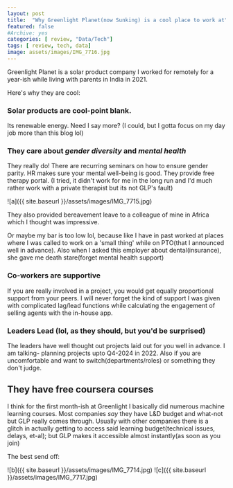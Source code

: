 ```yaml
---
layout: post
title:  "Why Greenlight Planet(now Sunking) is a cool place to work at"
featured: false
#Archive: yes
categories: [ review, "Data/Tech"]
tags: [ review, tech, data]
image: assets/images/IMG_7716.jpg
---
```

Greenlight Planet is a solar product company I worked for remotely for a year-ish while living with parents in India in 2021.

Here's why they are cool:

### Solar products are cool-point blank.
Its renewable energy. Need I say more? (I could, but I gotta focus on my day job more than this blog lol)

### They care about *gender diversity* and *mental health*
They really do! There are recurring seminars on how to ensure gender parity. HR makes sure your mental well-being is good. They provide free therapy portal. (I tried, it didn't work for me in the long run and I'd much rather work with a private therapist but its not GLP's fault)

![a]({{ site.baseurl }}/assets/images/IMG_7715.jpg)

They also provided bereavement leave to a colleague of mine in Africa which I thought was impressive.

Or maybe my bar is too low lol, because like I have in past worked at places where I was called to work on a 'small thing' while on PTO(that I announced well in advance). Also when I asked this employer about dental(insurance), she gave me death stare(forget mental health support)

### Co-workers are supportive
If you are really involved in a project, you would get equally proportional support from your peers. I will never forget the kind of support I was given with complicated lag/lead functions while calculating the engagement of selling agents with the in-house app.

### Leaders Lead (lol, as they should, but you'd be surprised)
The leaders have well thought out projects laid out for you well in advance. I am talking- planning projects upto Q4-2024 in 2022. Also if you are uncomfortable and want to switch(departments/roles) or something they don't judge.

## They have free coursera courses
I think for the first month-ish at Greenlight I basically did numerous machine learning courses. Most companies _say_ they have L&D budget and what-not but GLP really comes through. Usually with other companies there is a glitch in actually getting to access said learning budget(technical issues, delays, et-al); but GLP makes it accessible almost instantly(as soon as you join)

The best send off:

![b]({{ site.baseurl }}/assets/images/IMG_7714.jpg)
![c]({{ site.baseurl }}/assets/images/IMG_7717.jpg)
